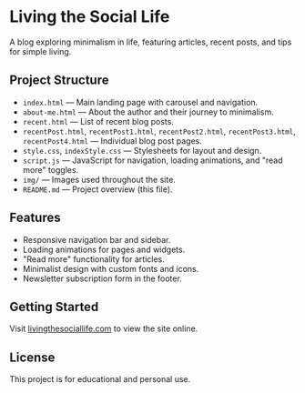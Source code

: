 # Living the Social Life

A blog exploring minimalism in life, featuring articles, recent posts, and tips for simple living.

## Project Structure

- `index.html` — Main landing page with carousel and navigation.
- `about-me.html` — About the author and their journey to minimalism.
- `recent.html` — List of recent blog posts.
- `recentPost.html`, `recentPost1.html`, `recentPost2.html`, `recentPost3.html`, `recentPost4.html` — Individual blog post pages.
- `style.css`, `indexStyle.css` — Stylesheets for layout and design.
- `script.js` — JavaScript for navigation, loading animations, and "read more" toggles.
- `img/` — Images used throughout the site.
- `README.md` — Project overview (this file).

## Features

- Responsive navigation bar and sidebar.
- Loading animations for pages and widgets.
- "Read more" functionality for articles.
- Minimalist design with custom fonts and icons.
- Newsletter subscription form in the footer.

## Getting Started

Visit [livingthesociallife.com](https://living-the-social-ife.vercel.app/) to view the site online.

## License

This project is for educational and personal use.
